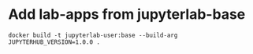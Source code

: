 # Add lab-apps from jupyterlab-base
```
docker build -t jupyterlab-user:base --build-arg JUPYTERHUB_VERSION=1.0.0 .
```
